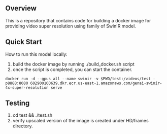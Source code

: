 ## Overview
This is a repository that contains code for building a docker image for providing video super resolution using family of SwinIR model. 

## Quick Start
How to run this model locally:

1. build the docker image by running ./build_docker.sh script
2. once the script is completed, you can start the container.

```
docker run -d --gpus all --name swinir -v $PWD/test:/videos/test -p8888:8080 602900100639.dkr.ecr.us-east-1.amazonaws.com/genai-swinir-4x-super-resolution serve
```

## Testing
1. cd test && ./test.sh 
2. verify upscaled version of the image is created under HD/frames directory.

